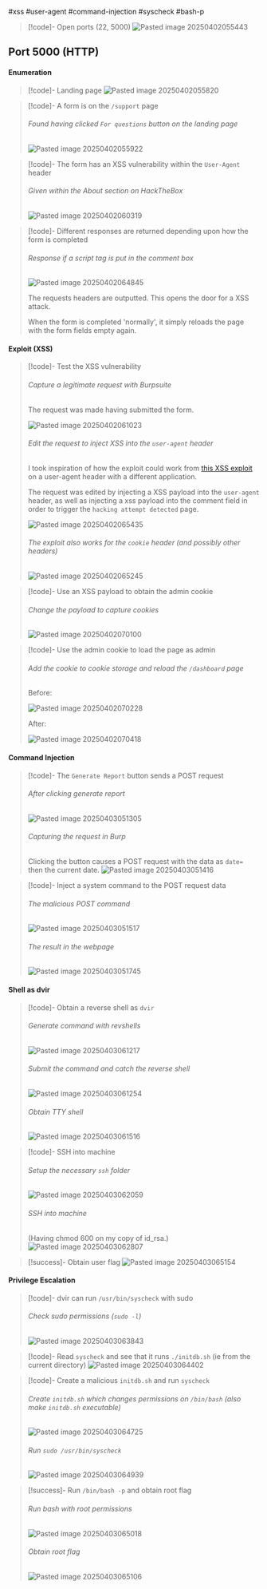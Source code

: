 #xss #user-agent #command-injection #syscheck #bash-p 

>[!code]- Open ports (22, 5000)
>![Pasted image 20250402055443](/Images/Pasted%20image%2020250402055443.png)
## Port 5000 (HTTP)
#### Enumeration

>[!code]- Landing page
>![Pasted image 20250402055820](/Images/Pasted%20image%2020250402055820.png)

>[!code]- A form is on the `/support` page
>###### Found having clicked `For questions` button on the landing page
>![Pasted image 20250402055922](/Images/Pasted%20image%2020250402055922.png)

>[!code]- The form has an XSS vulnerability within the `User-Agent` header
>###### Given within the About section on HackTheBox
>![Pasted image 20250402060319](/Images/Pasted%20image%2020250402060319.png)

>[!code]- Different responses are returned depending upon how the form is completed
>###### Response if a script tag is put in the comment box
>![Pasted image 20250402064845](/Images/Pasted%20image%2020250402064845.png)
>
>The requests headers are outputted. This opens the door for a XSS attack.
>
>When the form is completed 'normally', it simply reloads the page with the form fields empty again.
#### Exploit (XSS)

>[!code]- Test the XSS vulnerability
>###### Capture a legitimate request with Burpsuite
>The request was made having submitted the form.
>
>![Pasted image 20250402061023](/Images/Pasted%20image%2020250402061023.png)
>
>###### Edit the request to inject XSS into the `user-agent` header
>I took inspiration of how the exploit could work from [this XSS exploit](https://github.com/Piwigo/Piwigo/issues/1835) on a user-agent header with a different application.
>
>The request was edited by injecting a XSS payload into the `user-agent` header, as well as injecting a xss payload into the comment field in order to trigger the `hacking attempt detected` page.
>
>![Pasted image 20250402065435](/Images/Pasted%20image%2020250402065435.png)
>
>###### The exploit also works for the `cookie` header (and possibly other headers)
>![Pasted image 20250402065245](/Images/Pasted%20image%2020250402065245.png)
>
>
>

>[!code]- Use an XSS payload to obtain the admin cookie
>###### Change the payload to capture cookies
>![Pasted image 20250402070100](/Images/Pasted%20image%2020250402070100.png)

>[!code]- Use the admin cookie to load the page as admin
>###### Add the cookie to cookie storage and reload the `/dashboard` page
>Before:
>
>![Pasted image 20250402070228](/Images/Pasted%20image%2020250402070228.png)
>
>After:
>
>![Pasted image 20250402070418](/Images/Pasted%20image%2020250402070418.png)
#### Command Injection

>[!code]- The `Generate Report` button sends a POST request
>###### After clicking generate report
>![Pasted image 20250403051305](/Images/Pasted%20image%2020250403051305.png)
>###### Capturing the request in Burp
>Clicking the button causes a POST request with the data as `date=` then the current date.
>![Pasted image 20250403051416](/Images/Pasted%20image%2020250403051416.png)

>[!code]- Inject a system command to the POST request data
>###### The malicious POST command
>![Pasted image 20250403051517](/Images/Pasted%20image%2020250403051517.png)
>###### The result in the webpage
>![Pasted image 20250403051745](/Images/Pasted%20image%2020250403051745.png)
#### Shell as dvir

>[!code]- Obtain a reverse shell as `dvir`
>###### Generate command with revshells
>![Pasted image 20250403061217](/Images/Pasted%20image%2020250403061217.png)
>###### Submit the command and catch the reverse shell
>![Pasted image 20250403061254](/Images/Pasted%20image%2020250403061254.png)
>###### Obtain TTY shell
>![Pasted image 20250403061516](/Images/Pasted%20image%2020250403061516.png)

>[!code]- SSH into machine
>###### Setup the necessary `ssh` folder
>![Pasted image 20250403062059](/Images/Pasted%20image%2020250403062059.png)
>###### SSH into machine
>(Having chmod 600 on my copy of id_rsa.)
>![Pasted image 20250403062807](/Images/Pasted%20image%2020250403062807.png)

>[!success]- Obtain user flag
>![Pasted image 20250403065154](/Images/Pasted%20image%2020250403065154.png)
#### Privilege Escalation

>[!code]- dvir can run `/usr/bin/syscheck` with sudo
>###### Check sudo permissions (`sudo -l`)
>![Pasted image 20250403063843](/Images/Pasted%20image%2020250403063843.png)

>[!code]- Read `syscheck` and see that it runs `./initdb.sh` (ie from the current directory)
>![Pasted image 20250403064402](/Images/Pasted%20image%2020250403064402.png)

>[!code]- Create a malicious `initdb.sh` and run `syscheck`
>###### Create `initdb.sh` which changes permissions on `/bin/bash` (also make `initdb.sh` executable)
>![Pasted image 20250403064725](/Images/Pasted%20image%2020250403064725.png)
>###### Run `sudo /usr/bin/syscheck`
>![Pasted image 20250403064939](/Images/Pasted%20image%2020250403064939.png)

>[!success]- Run `/bin/bash -p` and obtain root flag
>###### Run bash with root permissions
>![Pasted image 20250403065018](/Images/Pasted%20image%2020250403065018.png)
>###### Obtain root flag
>![Pasted image 20250403065106](/Images/Pasted%20image%2020250403065106.png)


